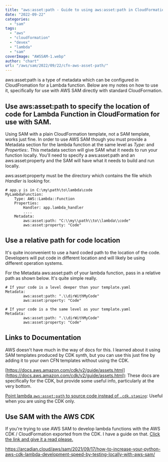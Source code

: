 ```yaml
---
title: "aws:asset:path - Guide to using aws:asset:path in CloudFormation"
date: "2022-09-22"
categories: 
  - "sam"
tags: 
  - "aws"
  - "cloudformation"
  - "devex"
  - "lambda"
  - "sam"
coverImage: "AWSSAM-1.webp"
author: "chart"
url: "/aws/sam/2022/09/22/cfn-aws-asset-path/"
---
```


aws:asset:path is a type of metadata which can be configured in CloudFromation for a Lambda function. Below are my notes on how to use it, specifically for use with AWS SAM directly with standard CloudFormation.

## Use aws:asset:path to specify the location of code for Lambda Function in CloudFormation for use with SAM.

Using SAM with a plain CloudFormation template, not a SAM template, works just fine. In order to use AWS SAM though you must provide a Metadata section for the lambda function at the same level as _Type:_ and _Properties:_. This metadata section will give SAM what it needs to run your function locally. You'll need to specify a aws:asset:path and an aws:asset:property and the SAM will have what it needs to build and run locally.

aws:asset:property must be the directory which contains the file which _Handler_ is looking for.

```
# app.y is in C:\my\path\to\lambda\code
MyLambdaFunction:
    Type: AWS::Lambda::Function
    Properties:
        Handler: app.lambda_handler
        ....
    Metadata:
        aws:asset:path: "C:\\my\\path\\to\\lambda\\code"
        aws:asset:property: "Code"
```

## Use a relative path for code location

It's quite inconvenient to use a hard coded path to the location of the code. Developers will put code in different location and will likely be using different operation systems.

For the Metadata aws:asset:path of your lambda function, pass in a relative path as shown below. It's quite simple really.

```
# If your code is a level deeper than your template.yaml    
Metadata:
        aws:asset:path: ".\\dirWithMyCode"
        aws:asset:property: "Code"

# If your code is a the same level as your template.yaml
Metadata:
        aws:asset:path: ".\\dirWithMyCode"
        aws:asset:property: "Code"
```

## Links to Documentation

AWS doesn't have much in the way of docs for this. I learned about it using SAM templates produced by CDK synth, but you can use this just fine by adding it to your own CFN templates without using the CDK.

[https://docs.aws.amazon.com/cdk/v2/guide/assets.html](https://docs.aws.amazon.com/cdk/v2/guide/assets.html): These docs are specifically for the CDK, but provide some useful info, particularly at the very bottom.

[Point lambda `aws:asset:path` to source code instead of `.cdk.staging`](https://github.com/aws/aws-cdk/issues/2586): Useful when you are using the CDK only.

## Use SAM with the AWS CDK

If you're trying to use AWS SAM to develop lambda functions with the AWS CDK / CloudFormation exported from the CDK. I have a guide on that. [Click the link and give it a read please.](https://arcadian.cloud/aws/sam/2021/09/17/how-to-increase-your-python-aws-cdk-lambda-development-speed-by-testing-locally-with-aws-sam/)

https://arcadian.cloud/aws/sam/2021/09/17/how-to-increase-your-python-aws-cdk-lambda-development-speed-by-testing-locally-with-aws-sam/
